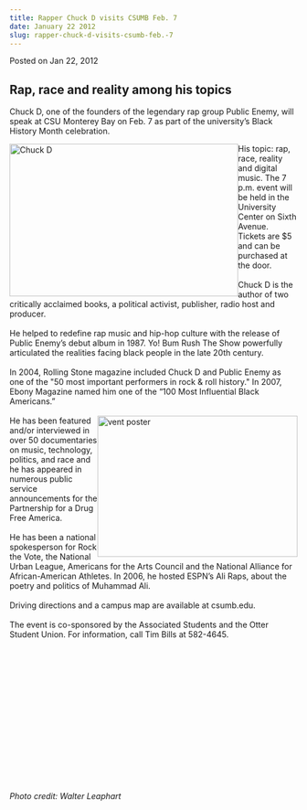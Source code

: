 ```yaml
---
title: Rapper Chuck D visits CSUMB Feb. 7
date: January 22 2012
slug: rapper-chuck-d-visits-csumb-feb.-7
---
```





<span class="date">Posted on Jan 22, 2012    </span>
<h2>Rap, race and reality among his topics</h2>
<p>Chuck D, one of the founders of the legendary rap group Public
Enemy, will speak at CSU Monterey Bay on Feb. 7 as part of the
university&#x2019;s Black History Month celebration.</p>
<p><img alt="Chuck D" src="http://news.csumb.edu/sites/default/files/65/attachments/news/images/chuck_d-_photo_high_res_headshot_credit_to_walter_leaphart_2005.jpg" style="float:left; width:400px; height:267px">His topic: rap,
race, reality and digital music. The 7 p.m. event will be held in
the University Center on Sixth Avenue. Tickets are $5 and can be
purchased at the door.<br>
<br>
Chuck D is the author of two critically acclaimed books, a
political activist, publisher, radio host and producer.<br>
<br>
He helped to redefine rap music and hip-hop culture with the
release of Public Enemy&#x2019;s debut album in 1987. Yo! Bum Rush The
Show powerfully articulated the realities facing black people in
the late 20th century.<br>
<br>
In 2004, Rolling Stone magazine included Chuck D and Public Enemy
as one of the &quot;50 most important performers in rock &amp; roll
history.&quot; In 2007, Ebony Magazine named him one of the &#x201C;100 Most
Influential Black Americans.&#x201D;<br>
<br>
<img alt="vent poster" src="http://news.csumb.edu/sites/default/files/65/attachments/news/images/chuck_d_-_event_poster.png" style="float:right; width:350px; height:247px">He has been
featured and/or interviewed in over 50 documentaries on music,
technology, politics, and race and he has appeared in numerous
public service announcements for the Partnership for a Drug Free
America.<br>
<br>
He has been a national spokesperson for Rock the Vote, the National
Urban League, Americans for the Arts Council and the National
Alliance for African-American Athletes. In 2006, he hosted ESPN&#x2019;s
Ali Raps, about the poetry and politics of Muhammad Ali.<br>
<br>
Driving directions and a campus map are available at
csumb.edu.<br>
<br>
The event is co-sponsored by the Associated Students and the Otter
Student Union. For information, call Tim Bills at 582-4645.</br></br></br></br></br></br></img></br></br></br></br></br></br></br></br></img></p>
<p>&#xA0;</p>
<p class="small"><em>Photo credit: Walter Leaphart</em></p>





